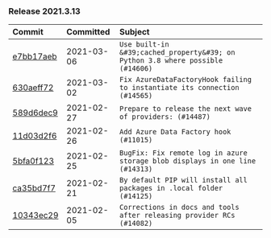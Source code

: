 

### Release 2021.3.13

| Commit                                                                                         | Committed   | Subject                                                                      |
|:-----------------------------------------------------------------------------------------------|:------------|:-----------------------------------------------------------------------------|
| [e7bb17aeb](https://github.com/apache/airflow/commit/e7bb17aeb83b2218620c5320241b0c9f902d74ff) | 2021-03-06  | `Use built-in &#39;cached_property&#39; on Python 3.8 where possible (#14606)`       |
| [630aeff72](https://github.com/apache/airflow/commit/630aeff72c7903ae8d4608f3530057bb6255e10b) | 2021-03-02  | `Fix AzureDataFactoryHook failing to instantiate its connection (#14565)`    |
| [589d6dec9](https://github.com/apache/airflow/commit/589d6dec922565897785bcbc5ac6bb3b973d7f5d) | 2021-02-27  | `Prepare to release the next wave of providers: (#14487)`                    |
| [11d03d2f6](https://github.com/apache/airflow/commit/11d03d2f63d88a284d6aaded5f9ab6642a60561b) | 2021-02-26  | `Add Azure Data Factory hook (#11015)`                                       |
| [5bfa0f123](https://github.com/apache/airflow/commit/5bfa0f123b39babe1ef66c139e59e452240a6bd7) | 2021-02-25  | `BugFix: Fix remote log in azure storage blob displays in one line (#14313)` |
| [ca35bd7f7](https://github.com/apache/airflow/commit/ca35bd7f7f6bc2fb4f2afd7762114ce262c61941) | 2021-02-21  | `By default PIP will install all packages in .local folder (#14125)`         |
| [10343ec29](https://github.com/apache/airflow/commit/10343ec29f8f0abc5b932ba26faf49bc63c6bcda) | 2021-02-05  | `Corrections in docs and tools after releasing provider RCs (#14082)`        |
